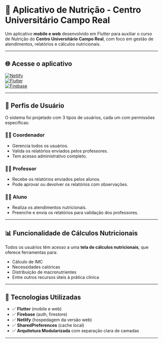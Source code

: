 # 🍎 Aplicativo de Nutrição - Centro Universitário Campo Real

Um aplicativo **mobile e web** desenvolvido em Flutter para auxiliar o curso de Nutrição do **Centro Universitário Campo Real**, com foco em gestão de atendimentos, relatórios e cálculos nutricionais.

---

## 🌐 Acesse o aplicativo

[![Netlify](https://img.shields.io/badge/Site-Netlify-00C7B7?logo=netlify&logoColor=white&style=for-the-badge)](https://seusite.netlify.app)  
[![Flutter](https://img.shields.io/badge/Flutter-App-02569B?logo=flutter&logoColor=white&style=for-the-badge)](https://flutter.dev)  
[![Firebase](https://img.shields.io/badge/Backend-Firebase-FFCA28?logo=firebase&logoColor=white&style=for-the-badge)](https://firebase.google.com/)

---

## 👥 Perfis de Usuário

O sistema foi projetado com 3 tipos de usuários, cada um com permissões específicas:

### 👨‍🏫 Coordenador
- Gerencia todos os usuários.
- Valida os relatórios enviados pelos professores.
- Tem acesso administrativo completo.

### 👩‍💼 Professor
- Recebe os relatórios enviados pelos alunos.
- Pode aprovar ou devolver os relatórios com observações.

### 👨‍🎓 Aluno
- Realiza os atendimentos nutricionais.
- Preenche e envia os relatórios para validação dos professores.

---

## 📊 Funcionalidade de Cálculos Nutricionais

Todos os usuários têm acesso a uma **tela de cálculos nutricionais**, que oferece ferramentas para:

- Cálculo de IMC
- Necessidades calóricas
- Distribuição de macronutrientes
- Entre outros recursos úteis à prática clínica

---

## 🧰 Tecnologias Utilizadas

- ✅ **Flutter** (mobile e web)
- ✅ **Firebase** (auth, firestore)
- ✅ **Netlify** (hospedagem da versão web)
- ✅ **SharedPreferences** (cache local)
- ✅ **Arquitetura Modularizada** com separação clara de camadas

---
